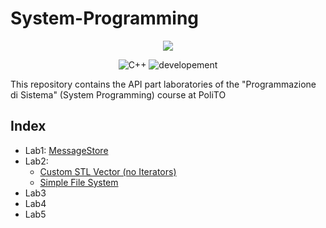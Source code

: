 # System-Programming

<p align="center">
<a href="https://imgbb.com/"><img src="https://www.politocomunica.polito.it/var/politocomunica/storage/images/media/images/marchio_e_logotipo_politecnico_di_torino/55127-3-ita-IT/marchio_e_logotipo_politecnico_di_torino_full.png"></a>
</p> 

<p align="center">
 <img alt="C++" src="https://img.shields.io/badge/cmake-v3.0.0-green"/>
 <img alt="developement" src="https://img.shields.io/badge/C++-11 | 14 | 17 | 20-blue.svg?style=flat&logo=c%2B%2B"/> 
 
</p>

This repository contains the API part laboratories of the "Programmazione di Sistema" (System Programming) course at PoliTO

## Index
* Lab1: [MessageStore](Lab1)
* Lab2:
  - [Custom STL Vector (no Iterators)](Lab2/ex2)
  - [Simple File System](Lab2/ex3) 
* Lab3
* Lab4 
* Lab5 

